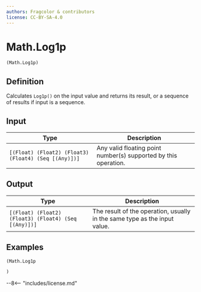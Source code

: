 ```yaml
---
authors: Fragcolor & contributors
license: CC-BY-SA-4.0
---
```



# Math.Log1p

```clojure
(Math.Log1p)
```


## Definition

Calculates `Log1p()` on the input value and returns its result, or a sequence of results if input is a sequence.


## Input

| Type | Description |
|------|-------------|
| `[(Float) (Float2) (Float3) (Float4) (Seq [(Any)])]` | Any valid floating point number(s) supported by this operation. |


## Output

| Type | Description |
|------|-------------|
| `[(Float) (Float2) (Float3) (Float4) (Seq [(Any)])]` | The result of the operation, usually in the same type as the input value. |


## Examples

```clojure
(Math.Log1p

)
```


--8<-- "includes/license.md"
